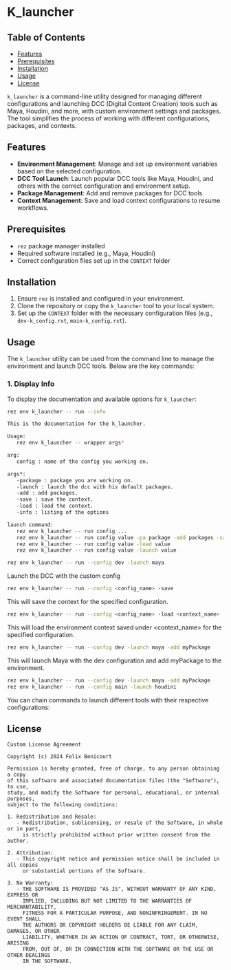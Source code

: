 # K_launcher

## Table of Contents

- [Features](#Features)
- [Prerequisites](#Prerequisites)
- [Installation](#Installation)
- [Usage](#Usage)
- [License](#License)

`k_launcher` is a command-line utility designed for managing different configurations and launching DCC (Digital Content Creation) tools such as Maya, Houdini, and more, with custom environment settings and packages. The tool simplifies the process of working with different configurations, packages, and contexts.

## Features

- **Environment Management**: Manage and set up environment variables based on the selected configuration.
- **DCC Tool Launch**: Launch popular DCC tools like Maya, Houdini, and others with the correct configuration and environment setup.
- **Package Management**: Add and remove packages for DCC tools.
- **Context Management**: Save and load context configurations to resume workflows.

## Prerequisites

- `rez` package manager installed
- Required software installed (e.g., Maya, Houdini)
- Correct configuration files set up in the `CONTEXT` folder

## Installation

1. Ensure `rez` is installed and configured in your environment.
2. Clone the repository or copy the `k_launcher` tool to your local system.
3. Set up the `CONTEXT` folder with the necessary configuration files (e.g., `dev-k_config.rxt`, `main-k_config.rxt`).

## Usage

The `k_launcher` utility can be used from the command line to manage the environment and launch DCC tools. Below are the key commands:

### 1. Display Info

To display the documentation and available options for `k_launcher`:

```bash
rez env k_launcher -- run --info
```
```bash
This is the documentation for the k_launcher.

Usage:
   rez env k_launcher -- wrapper args*

arg:
   config : name of the config you working on.

args*:
   -package : package you are working on.
   -launch : launch the dcc with his default packages.
   -add : add packages.
   -save : save the context.
   -load : load the context.
   -info : listing of the options

launch command:
   rez env k_launcher -- run config ...
   rez env k_launcher -- run config value -pa package -add packages -save
   rez env k_launcher -- run config value -load value
   rez env k_launcher -- run config value -launch value
```

```bash
rez env k_launcher -- run --config dev -launch maya
```
Launch the DCC with the custom config

```bash
rez env k_launcher -- run --config <config_name> -save
```
This will save the context for the specified configuration.

```bash
rez env k_launcher -- run --config <config_name> -load <context_name>
```
This will load the environment context saved under <context_name> for the specified configuration.

```bash
rez env k_launcher -- run --config dev -launch maya -add myPackage
```
This will launch Maya with the dev configuration and add myPackage to the environment.

```bash
rez env k_launcher -- run --config dev -launch maya -add myPackage
rez env k_launcher -- run --config main -launch houdini
```
You can chain commands to launch different tools with their respective configurations:

## License
```text
Custom License Agreement

Copyright (c) 2024 Felix Benicourt

Permission is hereby granted, free of charge, to any person obtaining a copy
of this software and associated documentation files (the "Software"), to use,
study, and modify the Software for personal, educational, or internal purposes,
subject to the following conditions:

1. Redistribution and Resale:
   - Redistribution, sublicensing, or resale of the Software, in whole or in part, 
     is strictly prohibited without prior written consent from the author.

2. Attribution:
   - This copyright notice and permission notice shall be included in all copies 
     or substantial portions of the Software.

3. No Warranty:
   - THE SOFTWARE IS PROVIDED "AS IS", WITHOUT WARRANTY OF ANY KIND, EXPRESS OR 
     IMPLIED, INCLUDING BUT NOT LIMITED TO THE WARRANTIES OF MERCHANTABILITY, 
     FITNESS FOR A PARTICULAR PURPOSE, AND NONINFRINGEMENT. IN NO EVENT SHALL 
     THE AUTHORS OR COPYRIGHT HOLDERS BE LIABLE FOR ANY CLAIM, DAMAGES, OR OTHER 
     LIABILITY, WHETHER IN AN ACTION OF CONTRACT, TORT, OR OTHERWISE, ARISING 
     FROM, OUT OF, OR IN CONNECTION WITH THE SOFTWARE OR THE USE OR OTHER DEALINGS 
     IN THE SOFTWARE.
```





